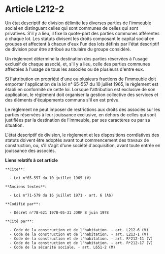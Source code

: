 # Article L212-2

Un état descriptif de division délimite les diverses parties de l'immeuble social en distinguant celles qui sont communes de
celles qui sont privatives. S'il y a lieu, il fixe la quote-part des parties communes afférentes à chaque lot. Les statuts
divisent les droits composant le capital social en groupes et affectent à chacun d'eux l'un des lots définis par l'état
descriptif de division pour être attribué au titulaire du groupe considéré. 

Un règlement détermine la destination des parties réservées à l'usage exclusif de chaque associé, et, s'il y a lieu, celle
des parties communes affectées à l'usage de tous les associés ou de plusieurs d'entre eux. 

Si l'attribution en propriété d'une ou plusieurs fractions de l'immeuble doit emporter l'application de la loi n° 65-557 du
10 juillet 1965, le règlement est établi en conformité de cette loi. Lorsque l'attribution est exclusive de son application,
le règlement doit organiser la gestion collective des services et des éléments d'équipements communs s'il en est prévu. 

Le règlement ne peut imposer de restrictions aux droits des associés sur les parties réservées à leur jouissance exclusive,
en dehors de celles qui sont justifiées par la destination de l'immeuble, par ses caractères ou par sa situation. 

L'état descriptif de division, le règlement et les dispositions corrélatives des statuts doivent être adoptés avant tout
commencement des travaux de construction, ou, s'il s'agit d'une société d'acquisition, avant toute entrée en jouissance des
associés.

**Liens relatifs à cet article**

	**Cite**:

	  - Loi n°65-557 du 10 juillet 1965 (V)

	**Anciens textes**:

	  - Loi n°71-579 du 16 juillet 1971 - art. 6 (Ab)

	**Codifié par**:

	  - Décret n°78-621 1978-05-31 JORF 8 juin 1978

	**Cité par**:

	  - Code de la construction et de l'habitation. - art. L212-6 (V)
	  - Code de la construction et de l'habitation. - art. L213-1 (V)
	  - Code de la construction et de l'habitation. - art. R*212-11 (V)
	  - Code de la construction et de l'habitation. - art. R*212-17 (V)
	  - Code de la sécurité sociale. - art. L651-2 (M)
